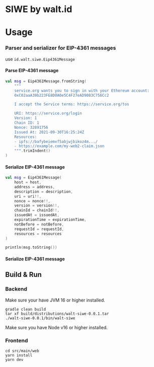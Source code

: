 # SIWE by walt.id

# Usage
### Parser and serializer for EIP-4361 messages
use `id.walt.siwe.Eip4361Message`

#### Parse EIP-4361 message
```kotlin
val msg = Eip4361Message.fromString(
    """
    service.org wants you to sign in with your Ethereum account:
    0xC02aaA39b223FE8D0A0e5C4F27eAD9083C756Cc2

    I accept the Service terms: https://service.org/tos

    URI: https://service.org/login
    Version: 1
    Chain ID: 1
    Nonce: 32891756
    Issued At: 2021-09-30T16:25:24Z
    Resources:
    - ipfs://bafybeiemxf5abjwjbikoz4m.../
    - https://example.com/my-web2-claim.json
    """.trimIndent()
)
```

#### Serialize EIP-4361 message
```kotlin
val msg = Eip4361Message(
    host = host,
    address = address,
    description = description,
    uri = uri!!,
    nonce = nonce!!,
    version = version!!,
    chainId = chainId!!,
    issuedAt = issuedAt,
    expirationTime = expirationTime,
    notBefore = notBefore,
    requestId = requestId,
    resources = resources
)

println(msg.toString())
```
#### Serialize EIP-4361 message

## Build & Run

### Backend

Make sure your have JVM 16 or higher installed.

    gradle clean build
    tar xf build/distributions/walt-siwe-0.0.1.tar
    ./walt-siwe-0.0.1/bin/walt-siwe


Make sure you have Node v16 or higher installed.
### Frontend

    cd src/main/web
    yarn install
    yarn dev